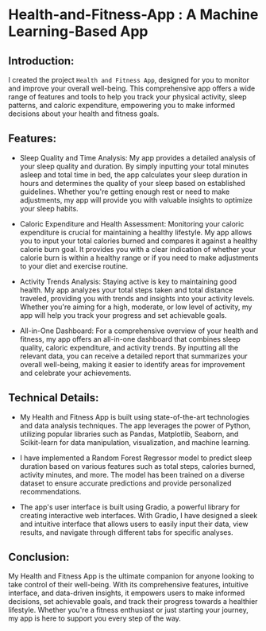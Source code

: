# Health-and-Fitness-App : A Machine Learning-Based App

## Introduction:
I created the project `Health and Fitness App`, designed for you to monitor and improve your overall well-being. This comprehensive app offers a wide range of features and tools to help you track your physical activity, sleep patterns, and caloric expenditure, empowering you to make informed decisions about your health and fitness goals.

## Features:

- Sleep Quality and Time Analysis: My app provides a detailed analysis of your sleep quality and duration. By simply inputting your total minutes asleep and total time in bed, the app calculates your sleep duration in hours and determines the quality of your sleep based on established guidelines. Whether you're getting enough rest or need to make adjustments, my app will provide you with valuable insights to optimize your sleep habits.

- Caloric Expenditure and Health Assessment: Monitoring your caloric expenditure is crucial for maintaining a healthy lifestyle. My app allows you to input your total calories burned and compares it against a healthy calorie burn goal. It provides you with a clear indication of whether your calorie burn is within a healthy range or if you need to make adjustments to your diet and exercise routine.

- Activity Trends Analysis: Staying active is key to maintaining good health. My app analyzes your total steps taken and total distance traveled, providing you with trends and insights into your activity levels. Whether you're aiming for a high, moderate, or low level of 
activity, my app will help you track your progress and set achievable goals.

- All-in-One Dashboard: For a comprehensive overview of your health and fitness, my app offers an all-in-one dashboard that combines sleep quality, caloric expenditure, and activity trends. By inputting all the relevant data, you can receive a detailed report that summarizes your overall well-being, making it easier to identify areas for improvement and celebrate your achievements.

## Technical Details:

- My Health and Fitness App is built using state-of-the-art technologies and data analysis techniques. The app leverages the power of Python, utilizing popular libraries such as Pandas, Matplotlib, Seaborn, and Scikit-learn for data manipulation, visualization, and machine learning.

- I have implemented a Random Forest Regressor model to predict sleep duration based on various features such as total steps, calories burned, activity minutes, and more. The model has been trained on a diverse dataset to ensure accurate predictions and provide personalized recommendations.

- The app's user interface is built using Gradio, a powerful library for creating interactive web interfaces. With Gradio, I have designed a sleek and intuitive interface that allows users to easily input their data, view results, and navigate through different tabs for specific analyses.

## Conclusion:

My Health and Fitness App is the ultimate companion for anyone looking to take control of their well-being. With its comprehensive features, intuitive interface, and data-driven insights, it empowers users to make informed decisions, set achievable goals, and track their progress towards a healthier lifestyle. Whether you're a fitness enthusiast or just starting your journey, my app is here to support you every step of the way.
